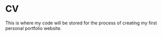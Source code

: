 # CV
This is where my code will be stored for the process of creating my first personal portfolio website.
